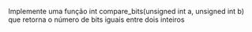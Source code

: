 Implemente uma função 
int compare_bits(unsigned int a, unsigned int b) 
que retorna o número de bits iguais entre dois inteiros